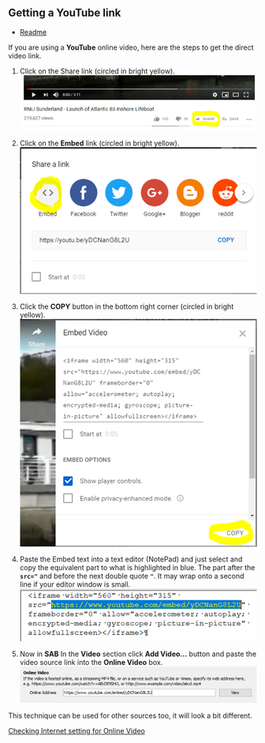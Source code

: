 ## Getting a YouTube link

- [Readme](README.md)

If you are using a **YouTube** online video, here are the steps to get the direct video link.

1. Click on the Share link (circled in bright yellow).
![VideoLink1|690x161](images/VideoLink1.PNG) 

1. Click on the **Embed** link (circled in bright yellow).
![VideoLink2|570x352](images/VideoLink2.PNG) 

1.  Click the **COPY** button in the bottom right corner (circled in bright yellow). 
![VideoLink3|520x500](images/VideoLink3.PNG) 

1. Paste the Embed text into a text editor (NotePad) and just select and copy the equivalent part  to what is highlighted in blue. The part after the **`src="`** and before the next double quote **`"`**. It may wrap onto a second line if your editor window is small.
![VideoLink4|511x114](images/VideoLink4.PNG) 

1. Now in **SAB** In the **Video** section click **Add Video...** button and paste the video source link into the **Online Video** box.
![VideoLink5|644x99](images/VideoLink5.PNG) 

This technique can be used for other sources too, it will look a bit different.

[Checking Internet setting for Online Video](CheckInternetPermission.md)
